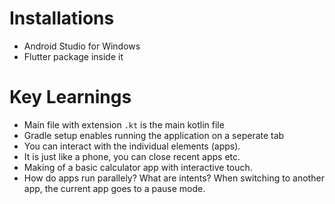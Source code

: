 # Installations
- Android Studio for Windows
- Flutter package inside it
# Key Learnings
- Main file with extension `.kt` is the main kotlin file
- Gradle setup enables running the application on a seperate tab
- You can interact with the individual elements (apps).
- It is just like a phone, you can close recent apps etc.
- Making of a basic calculator app with interactive touch.
- How do apps run parallely? What are intents? When switching to another app, the current app goes to a pause mode.
